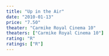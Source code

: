 ```yaml
---
title: "Up in the Air"
date: "2010-01-13"
price: "7.50"
theater: "Carmike Royal Cinema 10"
theaters: ["Carmike Royal Cinema 10"]
rating: "R"
ratings: ["R"]
---
```

